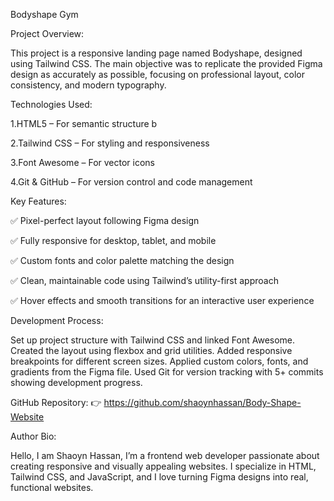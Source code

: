 Bodyshape Gym

Project Overview:

This project is a responsive landing page named Bodyshape, designed using Tailwind CSS. The main objective was to replicate the provided Figma design as accurately as possible, focusing on professional layout, color consistency, and modern typography.

Technologies Used:


1.HTML5 – For semantic structure b

2.Tailwind CSS – For styling and responsiveness

3.Font Awesome – For vector icons

4.Git & GitHub – For version control and code management


Key Features:



✅ Pixel-perfect layout following Figma design

✅ Fully responsive for desktop, tablet, and mobile

✅ Custom fonts and color palette matching the design

✅ Clean, maintainable code using Tailwind’s utility-first approach

✅ Hover effects and smooth transitions for an interactive user experience


Development Process:

Set up project structure with Tailwind CSS and linked Font Awesome.
Created the layout using flexbox and grid utilities.
Added responsive breakpoints for different screen sizes.
Applied custom colors, fonts, and gradients from the Figma file.
Used Git for version tracking with 5+ commits showing development progress.

GitHub Repository:
👉 https://github.com/shaoynhassan/Body-Shape-Website

Author Bio:

Hello, I am Shaoyn Hassan, I’m a frontend web developer passionate about creating responsive and visually appealing websites. I specialize in HTML, Tailwind CSS, and JavaScript, and I love turning Figma designs into real, functional websites.

